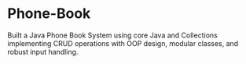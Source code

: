 # Phone-Book
Built a Java Phone Book System using core Java and Collections implementing CRUD operations with OOP design, modular classes, and robust input handling.
